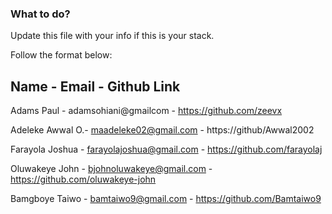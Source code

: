 ### What to do?

Update this file with your info if this is your stack.

Follow the format below:

 Name        -   Email                -  Github Link             
-----------------------------------------------------------------
 Adams Paul     -  adamsohiani@gmailcom  -  https://github.com/zeevx 
 
Adeleke Awwal O.-  maadeleke02@gmail.com -  https://github/Awwal2002
 
Farayola Joshua -  farayolajoshua@gmail.com - https://github.com/farayolaj

Oluwakeye John - bjohnoluwakeye@gmail.com - https://github.com/oluwakeye-john

Bamgboye Taiwo - bamtaiwo9@gmail.com - https://github.com/Bamtaiwo9

